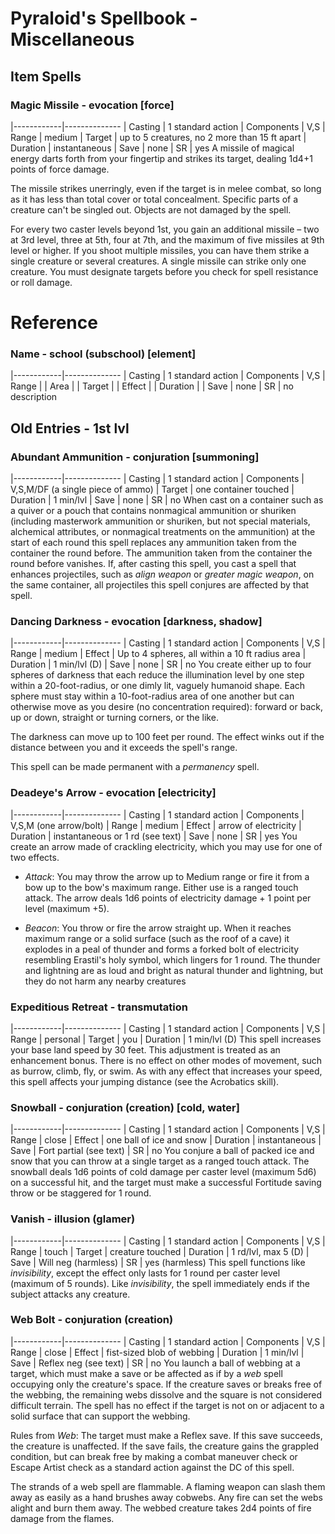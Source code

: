 # Pyraloid's Spellbook - Miscellaneous

## Item Spells
### Magic Missile - evocation [force]
|------------|--------------
| Casting    | 1 standard action
| Components | V,S
| Range      | medium
| Target     | up to 5 creatures, no 2 more than 15 ft apart
| Duration   | instantaneous
| Save       | none
| SR         | yes
A missile of magical energy darts forth from your fingertip and strikes its target, dealing 1d4+1 points of force damage.

The missile strikes unerringly, even if the target is in melee combat, so long as it has less than total cover or total concealment. Specific parts of a creature can't be singled out. Objects are not damaged by the spell.

For every two caster levels beyond 1st, you gain an additional missile – two at 3rd level, three at 5th, four at 7th, and the maximum of five missiles at 9th level or higher. If you shoot multiple missiles, you can have them strike a single creature or several creatures. A single missile can strike only one creature. You must designate targets before you check for spell resistance or roll damage.

# Reference
### Name - school (subschool) [element]
|------------|--------------
| Casting    | 1 standard action
| Components | V,S
| Range      | 
| Area       | 
| Target     | 
| Effect     | 
| Duration   | 
| Save       | none
| SR         | no
description

## Old Entries - 1st lvl
### Abundant Ammunition - conjuration [summoning]
|------------|--------------
| Casting    | 1 standard action
| Components | V,S,M/DF (a single piece of ammo)
| Target     | one container touched
| Duration   | 1 min/lvl
| Save       | none
| SR         | no
When cast on a container such as a quiver or a pouch that contains nonmagical ammunition or shuriken (including masterwork ammunition or shuriken, but not special materials, alchemical attributes, or nonmagical treatments on the ammunition) at the start of each round this spell replaces any ammunition taken from the container the round before. The ammunition taken from the container the round before vanishes. If, after casting this spell, you cast a spell that enhances projectiles, such as *align weapon* or *greater magic weapon*, on the same container, all projectiles this spell conjures are affected by that spell.

### Dancing Darkness - evocation [darkness, shadow]
|------------|--------------
| Casting    | 1 standard action
| Components | V,S
| Range      | medium
| Effect     | Up to 4 spheres, all within a 10 ft radius area
| Duration   | 1 min/lvl (D)
| Save       | none
| SR         | no
You create either up to four spheres of darkness that each reduce the illumination level by one step within a 20-foot-radius, or one dimly lit, vaguely humanoid shape. Each sphere must stay within a 10-foot-radius area of one another but can otherwise move as you desire (no concentration required): forward or back, up or down, straight or turning corners, or the like.

The darkness can move up to 100 feet per round. The effect winks out if the distance between you and it exceeds the spell's range.

This spell can be made permanent with a *permanency* spell.

### Deadeye's Arrow - evocation [electricity]
|------------|--------------
| Casting    | 1 standard action
| Components | V,S,M (one arrow/bolt)
| Range      | medium
| Effect     | arrow of electricity
| Duration   | instantaneous or 1 rd (see text)
| Save       | none
| SR         | yes
You create an arrow made of crackling electricity, which you may use for one of two effects.

- *Attack*: You may throw the arrow up to Medium range or fire it from a bow up to the bow's maximum range. Either use is a ranged touch attack. The arrow deals 1d6 points of electricity damage + 1 point per level (maximum +5).

- *Beacon*: You throw or fire the arrow straight up. When it reaches maximum range or a solid surface (such as the roof of a cave) it explodes in a peal of thunder and forms a forked bolt of electricity resembling Erastil's holy symbol, which lingers for 1 round. The thunder and lightning are as loud and bright as natural thunder and lightning, but they do not harm any nearby creatures

### Expeditious Retreat - transmutation
|------------|--------------
| Casting    | 1 standard action
| Components | V,S
| Range      | personal
| Target     | you
| Duration   | 1 min/lvl (D)
This spell increases your base land speed by 30 feet. This adjustment is treated as an enhancement bonus. There is no effect on other modes of movement, such as burrow, climb, fly, or swim. As with any effect that increases your speed, this spell affects your jumping distance (see the Acrobatics skill).

### Snowball - conjuration (creation) [cold, water]
|------------|--------------
| Casting    | 1 standard action
| Components | V,S
| Range      | close
| Effect     | one ball of ice and snow
| Duration   | instantaneous
| Save       | Fort partial (see text)
| SR         | no
You conjure a ball of packed ice and snow that you can throw at a single target as a ranged touch attack. The snowball deals 1d6 points of cold damage per caster level (maximum 5d6) on a successful hit, and the target must make a successful Fortitude saving throw or be staggered for 1 round.

### Vanish - illusion (glamer)
|------------|--------------
| Casting    | 1 standard action
| Components | V,S
| Range      | touch
| Target     | creature touched
| Duration   | 1 rd/lvl, max 5 (D)
| Save       | Will neg (harmless)
| SR         | yes (harmless)
This spell functions like *invisibility*, except the effect only lasts for 1 round per caster level (maximum of 5 rounds). Like *invisibility*, the spell immediately ends if the subject attacks any creature.

### Web Bolt - conjuration (creation)
|------------|--------------
| Casting    | 1 standard action
| Components | V,S
| Range      | close
| Effect     | fist-sized blob of webbing
| Duration   | 1 min/lvl
| Save       | Reflex neg (see text)
| SR         | no
You launch a ball of webbing at a target, which must make a save or be affected as if by a *web* spell occupying only the creature's space. If the creature saves or breaks free of the webbing, the remaining webs dissolve and the square is not considered difficult terrain. The spell has no effect if the target is not on or adjacent to a solid surface that can support the webbing.

Rules from *Web*:
The target must make a Reflex save. If this save succeeds, the creature is unaffected. If the save fails, the creature gains the grappled condition, but can break free by making a combat maneuver check or Escape Artist check as a standard action against the DC of this spell.

The strands of a web spell are flammable. A flaming weapon can slash them away as easily as a hand brushes away cobwebs. Any fire can set the webs alight and burn them away. The webbed creature takes 2d4 points of fire damage from the flames.
